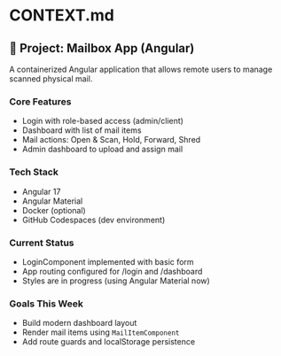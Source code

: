 # CONTEXT.md

## 📨 Project: Mailbox App (Angular)

A containerized Angular application that allows remote users to manage scanned physical mail.

### Core Features
- Login with role-based access (admin/client)
- Dashboard with list of mail items
- Mail actions: Open & Scan, Hold, Forward, Shred
- Admin dashboard to upload and assign mail

### Tech Stack
- Angular 17
- Angular Material
- Docker (optional)
- GitHub Codespaces (dev environment)

### Current Status
- LoginComponent implemented with basic form
- App routing configured for /login and /dashboard
- Styles are in progress (using Angular Material now)

### Goals This Week
- Build modern dashboard layout
- Render mail items using `MailItemComponent`
- Add route guards and localStorage persistence
